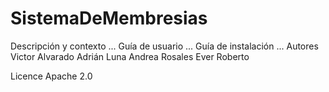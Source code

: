 # SistemaDeMembresias
Descripción y contexto
...
Guía de usuario
...
Guía de instalación
...
Autores
Victor Alvarado
Adrián Luna
Andrea Rosales
Ever 
Roberto

Licence
Apache 2.0
